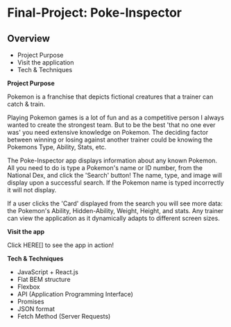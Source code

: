 # Final-Project: Poke-Inspector

## Overview

- Project Purpose
- Visit the application
- Tech & Techniques

**Project Purpose**

Pokemon is a franchise that depicts fictional creatures that a trainer can catch & train.

Playing Pokemon games is a lot of fun and as a competitive person I always wanted to create the strongest team.
But to be the best 'that no one ever was' you need extensive knowledge on Pokemon.
The deciding factor between winning or losing against another trainer could be knowing the Pokemons Type, Ability, Stats, etc.

The Poke-Inspector app displays information about any known Pokemon. All you need to do is type a Pokemon's name or ID number, from the National Dex, and click the 'Search' button! The name, type, and image will display upon a successful search. If the Pokemon name is typed incorrectly it will not display.

If a user clicks the 'Card' displayed from the search you will see more data: the Pokemon's Ability, Hidden-Ability, Weight, Height, and stats.
Any trainer can view the application as it dynamically adapts to different screen sizes.

**Visit the app**

Click HERE[] to see the app in action!

**Tech & Techniques**

- JavaScript + React.js
- Flat BEM structure
- Flexbox
- API (Application Programming Interface)
- Promises
- JSON format
- Fetch Method (Server Requests)
